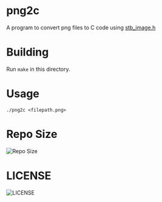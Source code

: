 # png2c
A program to convert png files to C code using [stb_image.h](https://github.com/nothings/stb/blob/master/stb_image.h)

# Building
Run `make` in this directory.

# Usage
`./png2c <filepath.png>`

# Repo Size
![Repo Size](https://img.shields.io/github/repo-size/NrdyBhu1/png2c?style=for-the-badge)

# LICENSE
![LICENSE](https://img.shields.io/github/license/NrdyBhu1/png2c?style=for-the-badge)

